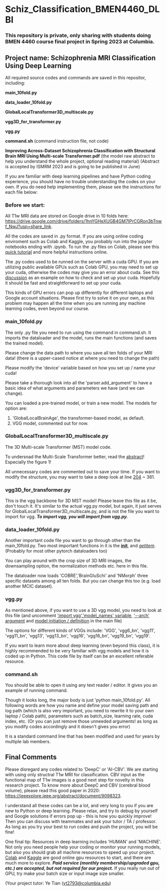 # Schiz_Classification_BMEN4460_DLBI

### This repository is private, only sharing with students doing BMEN 4460 course final project in Spring 2023 at Columbia.
## Project name: Schizophrenia MRI Classification Using Deep Learning

All required source codes and commands are saved in this repositor, including:

**main_10fold.py**

**data_loader_10fold.py**

**GlobalLocalTransformer3D_multiscale.py**

**vgg3D_for_transformer.py**

**vgg.py**

**command.sh** (command instruction file, not code)

**Improving Across-Dataset Schizophrenia Classification with Structural Brain MRI Using Multi-scale Transformer.pdf** (the model raw abstract to help you understand the whole project, optional reading material) (Abstract is accepted by ISMRM 2023 and is going to be published in June)

If you are familiar with deep learning pipelines and have Python coding experience, you should have no trouble understanding the codes on your own. If you do need help implementing them, please see the instructions for each file below:


### Before we start: ###

All T1w MRI data are stored on Google drive in 10 folds here: https://drive.google.com/drive/folders/1hnYGHeXUGB4GM7IPrCGRon3bTnwf_NwJ?usp=share_link.

All the codes are saved in .py format. If you are using online coding enviroment such as Colab and Kaggle, you probably run into the jupyter notebooks ending with .ipynb. To run the .py files on Colab, please see this  [quick tutorial](https://rafat-joy99.medium.com/how-to-run-py-files-on-google-colab-46af2831e166/) and more helpful instructions online.

The .py codes used to be runned on the server with a cuda GPU. If you are utilizing public available GPUs such as Colab GPU, you may need to set up your cuda, otherwise the codes may give you an error about cuda. See this [discussion](https://stackoverflow.com/questions/50560395/how-to-install-cuda-in-google-colab-gpus) as an example on how to check and set up your cuda. Hopefully it should be fast and straightforward to set up your cuda.

This kinds of GPU errors can pop up differently for different laptops and Google account situations. Please first try to solve it on your own, as this problem may happen all the time when you are running any machine learning codes, even beyond our course.

### main_10fold.py ###

The only .py file you need to run using the command in command.sh. It imports the dataloader and the model, runs the main functions (and saves the trained model).

Please change the data path to where you save all ten folds of your MRI data! (there is a upper-cased notice at where you need to change the path)

Please modify the 'device' variable based on how you set up / name your cuda!

Please take a thorough look into all the 'parser.add_argument' to have a basic idea of what arguments and parameters we have (and we can change).

You can loaded a pre-trained model, or train a new model. The models for option are:
1. 'GlobalLocalBrainAge', the transformer-based model, as default.  
2. VGG model, commented out for now.

### GlobalLocalTransformer3D_multiscale.py ###

The 3D Multi-scale Transformer (MST) model code.

To undersnad the Multi-Scale Transformer better, read the [abstract](https://github.com/TianYe10/Schiz_Classification_BMEN4460_DLBI/blob/main/Improving%20Across-Dataset%20Schizophrenia%20Classification%20with%20Structural%20Brain%20MRI%20Using%20Multi-scale%20Transformer.pdf)! Especially the figure 1!

All unnecessary codes are commented out to save your time. If you want to modify the structure, you may want to take a deep look at line [204](https://github.com/TianYe10/Schiz_Classification_BMEN4460_DLBI/blob/83ed0b675615844ab313e5f7bbc98bb37b8ef26d/GlobalLocalTransformer3D_multiscale.py#L204) ~ 381.

### vgg3D_for_transformer.py ###

This is the vgg backbone for 3D MST model! Please leave this file as it be, don't touch it. It's similar to the actual vgg.py model, but again, it just serves for GlobalLocalTransformer3D_multiscale.py, and is not the file you want to import for vgg. ***To import vgg, you will import from vgg.py.***


### data_loader_10fold.py ###

Another important code file you want to go through other than the main_10fold.py. Two most important functions in it is the [__init__](https://github.com/TianYe10/Schiz_Classification_BMEN4460_DLBI/blob/efbe48ced140878aa04d2dfeaf1ac74b8923b0f2/data_loader_10fold.py#L18), and [_getitem_](https://github.com/TianYe10/Schiz_Classification_BMEN4460_DLBI/blob/efbe48ced140878aa04d2dfeaf1ac74b8923b0f2/data_loader_10fold.py#L254). (Probably for most other pytorch dataloaders too)

You can play around with the crop size of 3D MRI images, the downsampling option, the normalization methods etc. here in this file. 

The dataloader now loads 'COBRE','BrainGluSchi' and 'NMorph' three specific datasets among all ten folds. But you can change this too (e.g. load another MCIC dataset).

### vgg.py ###

As mentioned above, if you want to use a 3D vgg model, you need to look at this file 
(and uncomment ['import vgg'](https://github.com/TianYe10/Schiz_Classification_BMEN4460_DLBI/blob/3a8a1d596342136bb5e7cd3570cca7866f2e9ab4/main_10fold.py#L20),['model_names' variable](https://github.com/TianYe10/Schiz_Classification_BMEN4460_DLBI/blob/f39eccb487a5af33298b6d6efda56dad7815886f/main_10fold.py#L32), ['--arch' argument](https://github.com/TianYe10/Schiz_Classification_BMEN4460_DLBI/blob/f39eccb487a5af33298b6d6efda56dad7815886f/main_10fold.py#L54) and [model initiation / definition](https://github.com/TianYe10/Schiz_Classification_BMEN4460_DLBI/blob/f39eccb487a5af33298b6d6efda56dad7815886f/main_10fold.py#L166) in the main file)

The options for different kinds of VGGs include:  'VGG', 'vgg6_bn', 'vgg11', 'vgg11_bn', 'vgg13', 'vgg13_bn', 'vgg16', 'vgg16_bn',  'vgg19_bn', 'vgg19'.

If you want to learn more about deep learning (even beyond this class), it is highly recommended to be very familiar with vgg models and how it is coded up in Python. This code file by itself can be an excellent referable resource.


### command.sh ###

You should be able to open it using any text reader / editor. It gives you an example of running command.

Though it looks long, the major body is just 'python main_10fold.py'. All following words are how you name and define your model saving path and log path (which is also very important, you need to rewrite it to your own laptop / Colab path), parameters such as batch_size, learning rate, cuda index, etc. (Or you can just remove those unneeded arguments! as long as you modify codes accordingly and it doesn't gives you error)

It is a standard command line that has been modified and used for years by multiple lab members.



## Final Comments ##

Please disregard any codes related to 'DeepC' or 'AI-CBV'. We are starting with using only structral T1w MRI for classification. CBV input as the functional map of T1w images is a good next step for novelty in this research project. To know more about DeepC and CBV (cerebral blood volume), please read this good paper in 2020: https://ieeexplore.ieee.org/abstract/document/9098323.

I understand all these codes can be a lot, and very long to you if you are new to Python or deep learning. Please relax, and try to debug by yourself and Google solutions if errors pop up - this is how you quickly improve! Then you can discuss with teammates and ask your tutor / TA / professor. As long as you try your best to run codes and push the project, you will be fine!

One final tip: Resources in deep learning includes 'HUMAN' and 'MACHINE'. Not only you need people help your coding or monitor your running models, but also you should grab all machine resources to speed up your project. [Colab](https://research.google.com/colaboratory/faq.html) and [Kaggle](https://www.kaggle.com/code/dansbecker/running-kaggle-kernels-with-a-gpu) are good online gpu resources to start, and there are much more to explore. ***Paid service (monthly membership/upgraded gpu, etc.) are accepted, but not required for our project.*** If you really run out of GPU, try make your batch size or input image size smaller. 

(Your project tutor: Ye Tian (yt2793@columbia.edu)
